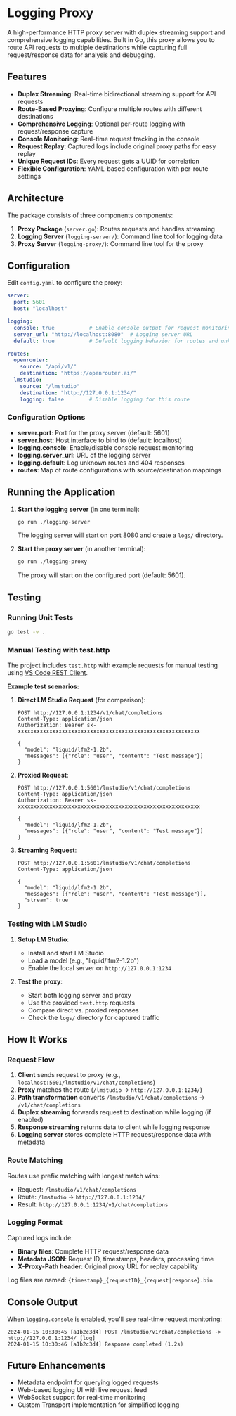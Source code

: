 # Logging Proxy

A high-performance HTTP proxy server with duplex streaming support and comprehensive logging capabilities. Built in Go, this proxy allows you to route API requests to multiple destinations while capturing full request/response data for analysis and debugging.

## Features

- **Duplex Streaming**: Real-time bidirectional streaming support for API requests
- **Route-Based Proxying**: Configure multiple routes with different destinations
- **Comprehensive Logging**: Optional per-route logging with request/response capture
- **Console Monitoring**: Real-time request tracking in the console
- **Request Replay**: Captured logs include original proxy paths for easy replay
- **Unique Request IDs**: Every request gets a UUID for correlation
- **Flexible Configuration**: YAML-based configuration with per-route settings

## Architecture

The package consists of three components components:

1. **Proxy Package** (`server.go`): Routes requests and handles streaming
2. **Logging Server** (`logging-server/`): Command line tool for logging data
2. **Proxy Server** (`logging-proxy/`): Command line tool for the proxy

## Configuration

Edit `config.yaml` to configure the proxy:

```yaml
server:
  port: 5601
  host: "localhost"

logging:
  console: true           # Enable console output for request monitoring
  server_url: "http://localhost:8080"  # Logging server URL
  default: true           # Default logging behavior for routes and unknown requests

routes:
  openrouter:
    source: "/api/v1/"
    destination: "https://openrouter.ai/"
  lmstudio:
    source: "/lmstudio"
    destination: "http://127.0.0.1:1234/"
    logging: false        # Disable logging for this route
```

### Configuration Options

- **server.port**: Port for the proxy server (default: 5601)
- **server.host**: Host interface to bind to (default: localhost)
- **logging.console**: Enable/disable console request monitoring
- **logging.server_url**: URL of the logging server
- **logging.default**: Log unknown routes and 404 responses
- **routes**: Map of route configurations with source/destination mappings

## Running the Application

1. **Start the logging server** (in one terminal):
   ```bash
   go run ./logging-server
   ```
   The logging server will start on port 8080 and create a `logs/` directory.

2. **Start the proxy server** (in another terminal):
   ```bash
   go run ./logging-proxy
   ```
   The proxy will start on the configured port (default: 5601).

## Testing

### Running Unit Tests

```bash
go test -v .
```

### Manual Testing with test.http

The project includes `test.http` with example requests for manual testing using [VS Code REST Client](https://marketplace.visualstudio.com/items?itemName=humao.rest-client).

**Example test scenarios:**

1. **Direct LM Studio Request** (for comparison):
   ```http
   POST http://127.0.0.1:1234/v1/chat/completions
   Content-Type: application/json
   Authorization: Bearer sk-xxxxxxxxxxxxxxxxxxxxxxxxxxxxxxxxxxxxxxxxxxxxxxxxxxxxxxxxxx
   
   {
     "model": "liquid/lfm2-1.2b",
     "messages": [{"role": "user", "content": "Test message"}]
   }
   ```

2. **Proxied Request**:
   ```http
   POST http://127.0.0.1:5601/lmstudio/v1/chat/completions
   Content-Type: application/json
   Authorization: Bearer sk-xxxxxxxxxxxxxxxxxxxxxxxxxxxxxxxxxxxxxxxxxxxxxxxxxxxxxxxxxx
   
   {
     "model": "liquid/lfm2-1.2b",
     "messages": [{"role": "user", "content": "Test message"}]
   }
   ```

3. **Streaming Request**:
   ```http
   POST http://127.0.0.1:5601/lmstudio/v1/chat/completions
   Content-Type: application/json
   
   {
     "model": "liquid/lfm2-1.2b",
     "messages": [{"role": "user", "content": "Test message"}],
     "stream": true
   }
   ```

### Testing with LM Studio

1. **Setup LM Studio**:
   - Install and start LM Studio
   - Load a model (e.g., "liquid/lfm2-1.2b")
   - Enable the local server on `http://127.0.0.1:1234`

2. **Test the proxy**:
   - Start both logging server and proxy
   - Use the provided `test.http` requests
   - Compare direct vs. proxied responses
   - Check the `logs/` directory for captured traffic

## How It Works

### Request Flow

1. **Client** sends request to proxy (e.g., `localhost:5601/lmstudio/v1/chat/completions`)
2. **Proxy** matches the route (`/lmstudio` → `http://127.0.0.1:1234/`)
3. **Path transformation** converts `/lmstudio/v1/chat/completions` → `/v1/chat/completions`
4. **Duplex streaming** forwards request to destination while logging (if enabled)
5. **Response streaming** returns data to client while logging response
6. **Logging server** stores complete HTTP request/response data with metadata

### Route Matching

Routes use prefix matching with longest match wins:
- Request: `/lmstudio/v1/chat/completions`
- Route: `/lmstudio` → `http://127.0.0.1:1234/`
- Result: `http://127.0.0.1:1234/v1/chat/completions`

### Logging Format

Captured logs include:
- **Binary files**: Complete HTTP request/response data
- **Metadata JSON**: Request ID, timestamps, headers, processing time
- **X-Proxy-Path header**: Original proxy URL for replay capability

Log files are named: `{timestamp}_{requestID}_{request|response}.bin`

## Console Output

When `logging.console` is enabled, you'll see real-time request monitoring:

```
2024-01-15 10:30:45 [a1b2c3d4] POST /lmstudio/v1/chat/completions -> http://127.0.0.1:1234/ [log]
2024-01-15 10:30:46 [a1b2c3d4] Response completed (1.2s)
```

## Future Enhancements

- Metadata endpoint for querying logged requests
- Web-based logging UI with live request feed
- WebSocket support for real-time monitoring
- Custom Transport implementation for simplified logging
